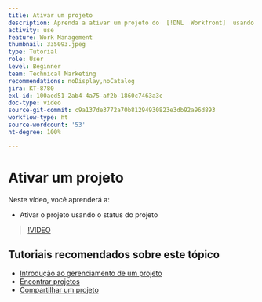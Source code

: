 ```yaml
---
title: Ativar um projeto
description: Aprenda a ativar um projeto do  [!DNL  Workfront]  usando o status do projeto.
activity: use
feature: Work Management
thumbnail: 335093.jpeg
type: Tutorial
role: User
level: Beginner
team: Technical Marketing
recommendations: noDisplay,noCatalog
jira: KT-8780
exl-id: 100aed51-2ab4-4a75-af2b-1860c7463a3c
doc-type: video
source-git-commit: c9a137de3772a70b81294930823e3db92a96d893
workflow-type: ht
source-wordcount: '53'
ht-degree: 100%

---
```


# Ativar um projeto

Neste vídeo, você aprenderá a:

* Ativar o projeto usando o status do projeto

>[!VIDEO](https://video.tv.adobe.com/v/335093/?quality=12&learn=on)

## Tutoriais recomendados sobre este tópico

* [Introdução ao gerenciamento de um projeto](https://experienceleague.adobe.com/pt-br/docs/workfront-learn/tutorials-workfront/manage-work/projects/getting-started-manage-a-project.md)
* [Encontrar projetos](https://experienceleague.adobe.com/pt-br/docs/workfront-learn/tutorials-workfront/manage-work/projects/find-projects.md)
* [Compartilhar um projeto](https://experienceleague.adobe.com/pt-br/docs/workfront-learn/tutorials-workfront/manage-work/projects/share-a-project.md)

